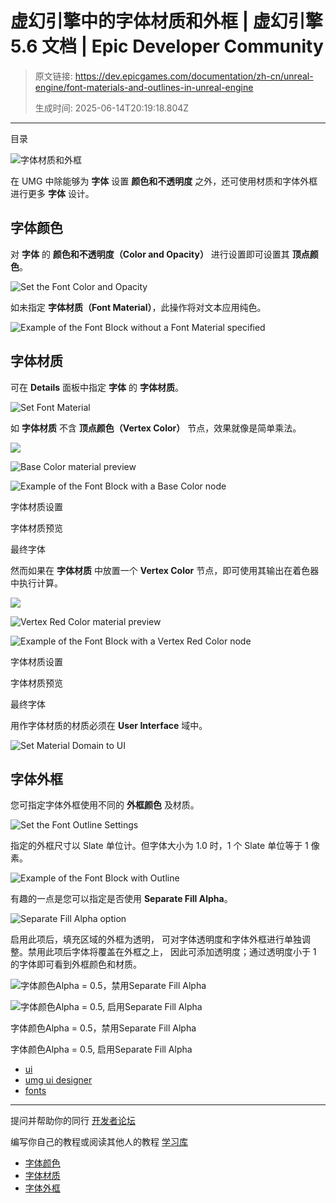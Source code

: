 # 虚幻引擎中的字体材质和外框 | 虚幻引擎 5.6 文档 | Epic Developer Community

> 原文链接: https://dev.epicgames.com/documentation/zh-cn/unreal-engine/font-materials-and-outlines-in-unreal-engine
> 
> 生成时间: 2025-06-14T20:19:18.804Z

---

目录

![字体材质和外框](https://dev.epicgames.com/community/api/documentation/image/df4f85f5-373c-4562-af67-f245ed20eaf0?resizing_type=fill&width=1920&height=335)

在 UMG 中除能够为 **字体** 设置 **颜色和不透明度** 之外，还可使用材质和字体外框进行更多 **字体** 设计。

## 字体颜色

对 **字体** 的 **颜色和不透明度（Color and Opacity）** 进行设置即可设置其 **顶点颜色**。

![Set the Font Color and Opacity](https://d1iv7db44yhgxn.cloudfront.net/documentation/images/44ee84bf-fc9b-4463-b8e6-bf88881b848e/ue5_1-01-set-color.png "Set the Font Color and Opacity")

如未指定 **字体材质（Font Material）**，此操作将对文本应用纯色。

![Example of the Font Block without a Font Material specified](https://d1iv7db44yhgxn.cloudfront.net/documentation/images/1c5bc92e-de73-4332-a74a-7db8df500353/ue5_1-02-example-text-block-1.png "Example of the Font Block without a Font Material specified")

## 字体材质

可在 **Details** 面板中指定 **字体** 的 **字体材质**。

![Set Font Material](https://d1iv7db44yhgxn.cloudfront.net/documentation/images/3a4c4915-6843-450f-abec-4842c1366019/ue5_1-03-set-font-material.png "Set Font Material")

如 **字体材质** 不含 **顶点颜色（Vertex Color）** 节点，效果就像是简单乘法。

[![](https://d1iv7db44yhgxn.cloudfront.net/documentation/images/58b0093e-9b15-43f1-a0f5-2439f319c035/ue5_1-04-base-color.png)](https://d1iv7db44yhgxn.cloudfront.net/documentation/images/58b0093e-9b15-43f1-a0f5-2439f319c035/ue5_1-04-base-color.png)

![Base Color material preview](https://d1iv7db44yhgxn.cloudfront.net/documentation/images/0316c22c-0a97-4dc6-b6c2-4d060d95245c/ue5_1-05-preview-1.png)

![Example of the Font Block with a Base Color node](https://d1iv7db44yhgxn.cloudfront.net/documentation/images/ef5f77e1-c231-4882-bd47-5064bb903b9b/ue5_1-06-example-text-block-2a.png)

字体材质设置

字体材质预览

最终字体

然而如果在 **字体材质** 中放置一个 **Vertex Color** 节点，即可使用其输出在着色器中执行计算。

[![](https://d1iv7db44yhgxn.cloudfront.net/documentation/images/fbbde77b-12ff-4608-be37-4576a25ec14b/ue5_1-07-vertex-red-color.png)](https://d1iv7db44yhgxn.cloudfront.net/documentation/images/fbbde77b-12ff-4608-be37-4576a25ec14b/ue5_1-07-vertex-red-color.png)

![Vertex Red Color material preview](https://d1iv7db44yhgxn.cloudfront.net/documentation/images/d147c6c1-5b96-4748-bc93-8113d639e9c1/ue5_1-08-preview-2.png)

![Example of the Font Block with a Vertex Red Color node](https://d1iv7db44yhgxn.cloudfront.net/documentation/images/856136e3-2e33-4416-9c22-994ccc874bf6/ue5_1-09-example-text-block-2b.png)

字体材质设置

字体材质预览

最终字体

用作字体材质的材质必须在 **User Interface** 域中。

![Set Material Domain to UI](https://d1iv7db44yhgxn.cloudfront.net/documentation/images/8e7cf0bf-b1b2-4396-84cd-9791c6a1fd27/ue5_1-10-set-domain.png "Set Material Domain to UI")

## 字体外框

您可指定字体外框使用不同的 **外框颜色** 及材质。

![Set the Font Outline Settings](https://d1iv7db44yhgxn.cloudfront.net/documentation/images/4e5c6d8f-a769-4b61-ba76-29b22399e76f/ue5_1-11-outline-settings.png "Set the Font Outline Settings")

指定的外框尺寸以 Slate 单位计。但字体大小为 1.0 时，1 个 Slate 单位等于 1 像素。

![Example of the Font Block with Outline](https://d1iv7db44yhgxn.cloudfront.net/documentation/images/722356b7-3d9f-4c4e-9b2a-c1cfc2d2d671/ue5_1-12-example-text-block-3.png "Example of the Font Block with Outline")

有趣的一点是您可以指定是否使用 **Separate Fill Alpha**。

![Separate Fill Alpha option](https://d1iv7db44yhgxn.cloudfront.net/documentation/images/107201e5-0c40-4314-a5c3-f290eee8c208/ue5_1-13-separate-fill-alpha.png "Separate Fill Alpha option")

启用此项后，填充区域的外框为透明， 可对字体透明度和字体外框进行单独调整。禁用此项后字体将覆盖在外框之上， 因此可添加透明度；通过透明度小于 1 的字体即可看到外框颜色和材质。

![字体颜色Alpha = 0.5，禁用Separate Fill Alpha](https://d1iv7db44yhgxn.cloudfront.net/documentation/images/62d01bb6-5b5a-4963-a230-f27ec4576a47/ue5_1-14-separate-fill-alpha-disable.png)

![字体颜色Alpha = 0.5, 启用Separate Fill Alpha](https://d1iv7db44yhgxn.cloudfront.net/documentation/images/f5c286d6-cf50-4919-afce-b99e9e82ad03/ue5_1-15-separate-fill-alpha-enable.png)

字体颜色Alpha = 0.5，禁用Separate Fill Alpha

字体颜色Alpha = 0.5, 启用Separate Fill Alpha

-   [ui](https://dev.epicgames.com/community/search?query=ui)
-   [umg ui designer](https://dev.epicgames.com/community/search?query=umg%20ui%20designer)
-   [fonts](https://dev.epicgames.com/community/search?query=fonts)

* * *

提问并帮助你的同行 [开发者论坛](https://forums.unrealengine.com/categories?tag=unreal-engine)

编写你自己的教程或阅读其他人的教程 [学习库](https://dev.epicgames.com/community/unreal-engine/learning)

-   [字体颜色](/documentation/zh-cn/unreal-engine/font-materials-and-outlines-in-unreal-engine#%E5%AD%97%E4%BD%93%E9%A2%9C%E8%89%B2)
-   [字体材质](/documentation/zh-cn/unreal-engine/font-materials-and-outlines-in-unreal-engine#%E5%AD%97%E4%BD%93%E6%9D%90%E8%B4%A8)
-   [字体外框](/documentation/zh-cn/unreal-engine/font-materials-and-outlines-in-unreal-engine#%E5%AD%97%E4%BD%93%E5%A4%96%E6%A1%86)